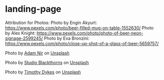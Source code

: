 # landing-page


Attribution for Photos:
Photo by Engin Akyurt: https://www.pexels.com/photo/beer-filled-mug-on-table-1552630/
Photo by Alex Knight: https://www.pexels.com/photo/photo-of-beer-neon-signage-2599245/
Photo by Eva Bronzini: https://www.pexels.com/photo/close-up-shot-of-a-glass-of-beer-5659757/


Photo by [Adam Nir](https://unsplash.com/@adamnir?utm_content=creditCopyText&utm_medium=referral&utm_source=unsplash) on [Unsplash](https://unsplash.com/photos/red-and-yellow-apple-fruit-xJneeemyLcA?utm_content=creditCopyText&utm_medium=referral&utm_source=unsplash")

Photo by [Studio Blackthorns](https://unsplash.com/photos/assorted-cans-and-cans-on-table-6VCtB0wdgM0?utm_content=creditShareLink&utm_medium=referral&utm_source=unsplash) on [Unsplash](https://unsplash.com)

Photo by [Timothy Dykes](https://unsplash.com/@timothycdykes?utm_content=creditCopyText&utm_medium=referral&utm_source=unsplash") on [Unsplash]("https://unsplash.com/photos/a-close-up-of-a-glass-of-beer-with-drops-of-water-Lq1rOaigDoY?utm_content=creditCopyText&utm_medium=referral&utm_source=unsplash")
  